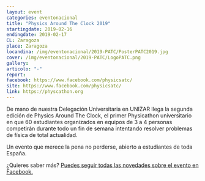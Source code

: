 ```yaml
---
layout: event
categories: eventonacional
title: "Physics Around The Clock 2019"
startingdate: 2019-02-16
endingdate: 2019-02-17
CL: Zaragoza
place: Zaragoza
locandina: /img/eventonacional/2019-PATC/PosterPATC2019.jpg
cover: /img/eventonacional/2019-PATC/LogoPATC.png
gallery:
articolo: "-"
report:
facebook: https://www.facebook.com/physicsatc/
site: https://www.facebook.com/physicsatc/
link: https://physcathon.org
---
```


De mano de nuestra Delegación Universitaria en UNIZAR llega la segunda edición de Physics Around The Clock, el primer Physicathon universitario en que 60 estudiantes organizados en equipos de 3 a 4 personas competirán durante todo un fin de semana intentando resolver problemas de física de total actualidad.

Un evento que merece la pena no perderse, abierto a estudiantes de toda España.

¿Quieres saber más? <a href="https://www.facebook.com/physicsatc/">Puedes seguir todas las novedades sobre el evento en Facebook.</a>
